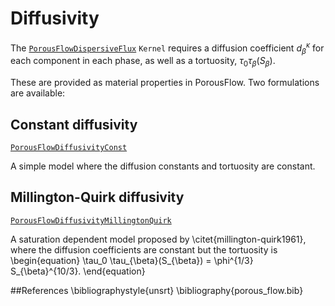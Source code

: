 # Diffusivity

The [`PorousFlowDispersiveFlux`](/porous_flow/PorousFlowDispersiveFlux.md)
`Kernel` requires a diffusion coefficient $d_{\beta}^{\kappa}$ for each
component in each phase, as well as a tortuosity, $\tau_0
\tau_{\beta}(S_{\beta})$.

These are provided as material properties in PorousFlow. Two formulations are
available:

## Constant diffusivity

[`PorousFlowDiffusivityConst`](/porous_flow/PorousFlowDiffusivityConst.md)

A simple model where the diffusion constants and tortuosity are constant.

## Millington-Quirk diffusivity

[`PorousFlowDiffusivityMillingtonQuirk`](/porous_flow/PorousFlowDiffusivityMillingtonQuirk.md)

A saturation dependent model proposed by \citet{millington-quirk1961}, where the
diffusion coefficients are constant but the tortuosity is
\begin{equation}
\tau_0 \tau_{\beta}(S_{\beta}) = \phi^{1/3} S_{\beta}^{10/3}.
\end{equation}

##References
\bibliographystyle{unsrt}
\bibliography{porous_flow.bib}
